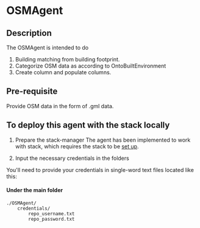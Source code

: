 # OSMAgent
## Description
The OSMAgent is intended to do
1) Building matching from building footprint.
2) Categorize OSM data as according to OntoBuiltEnvironment
3) Create column and populate columns. 

## Pre-requisite
Provide OSM data in the form of .gml data. 

## To deploy this agent with the stack locally
1) Prepare the stack-manager
The agent has been implemented to work with stack, which requires the stack to be [set up](https://github.com/cambridge-cares/TheWorldAvatar/tree/main/Deploy/stacks/dynamic/stack-manager).

2) Input the necessary credentials in the folders

You'll need to provide  your credentials in single-word text files located like this:
#### Under the main folder
```
./OSMAgent/
    credentials/
        repo_username.txt
        repo_password.txt
```

